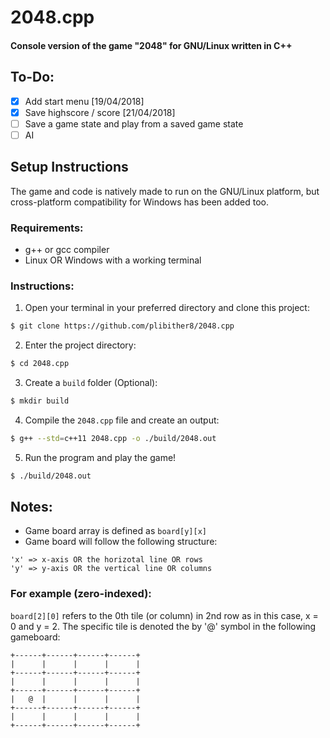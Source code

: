 # 2048.cpp

#### Console version of the game "2048" for GNU/Linux written in C++

## To-Do:
- [x] Add start menu [19/04/2018]
- [x] Save highscore / score [21/04/2018]
- [ ] Save a game state and play from a saved game state
- [ ] AI

## Setup Instructions
The game and code is natively made to run on the GNU/Linux platform, but cross-platform compatibility for Windows has been added too.

### Requirements:
* g++ or gcc compiler
* Linux OR Windows with a working terminal

### Instructions:
1. Open your terminal in your preferred directory and clone this project:
```bash
$ git clone https://github.com/plibither8/2048.cpp
```
2. Enter the project directory:
```bash
$ cd 2048.cpp
```
3. Create a `build` folder (Optional):
```bash
$ mkdir build
```
4. Compile the `2048.cpp` file and create an output:
```bash
$ g++ --std=c++11 2048.cpp -o ./build/2048.out
```
5. Run the program and play the game!
```bash
$ ./build/2048.out
```

## Notes:


* Game board array is defined as `board[y][x]`
* Game board will follow the following structure:

```
'x' => x-axis OR the horizotal line OR rows
'y' => y-axis OR the vertical line OR columns
```

### For example (zero-indexed):

`board[2][0]` refers to the 0th tile (or column) in 2nd row as in this case, x = 0 and y = 2. The specific tile is denoted the by '@' symbol in the following gameboard:

```
+------+------+------+------+
|      |      |      |      |
+------+------+------+------+
|      |      |      |      |
+------+------+------+------+
|   @  |      |      |      |
+------+------+------+------+
|      |      |      |      |
+------+------+------+------+
```